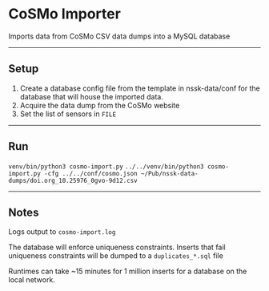 # CoSMo Importer

Imports data from CoSMo CSV data dumps into a MySQL database

---
## Setup

1. Create a database config file from the template in nssk-data/conf for the database that will house the imported data.
2. Acquire the data dump from the CoSMo website
3. Set the list of sensors in `FILE`

---
## Run

`venv/bin/python3 cosmo-import.py`
`../../venv/bin/python3 cosmo-import.py -cfg ../../conf/cosmo.json ~/Pub/nssk-data-dumps/doi.org_10.25976_0gvo-9d12.csv`

---
## Notes

Logs output to `cosmo-import.log`

The database will enforce uniqueness constraints. Inserts that fail uniqueness constraints will be dumped to a `duplicates_*.sql` file

Runtimes can take ~15 minutes for 1 million inserts for a database on the local network.
